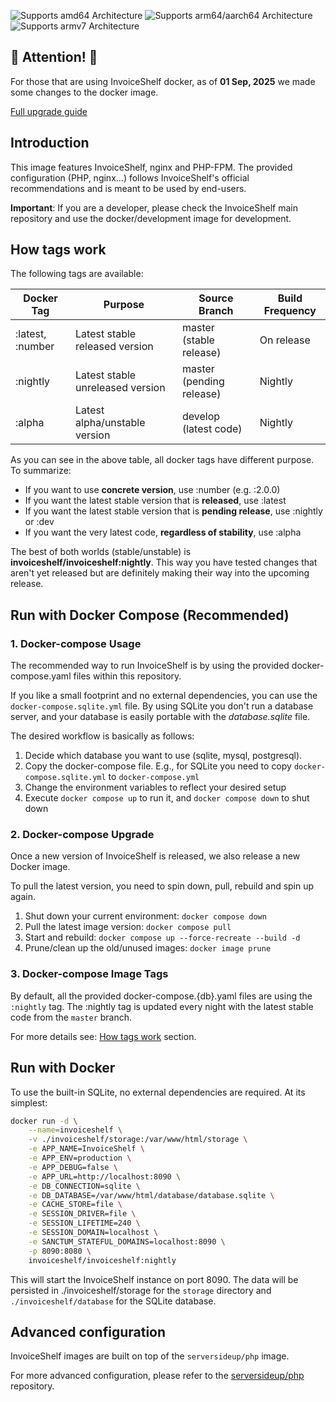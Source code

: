 
![Supports amd64 Architecture][amd64-shield]  ![Supports arm64/aarch64 Architecture][arm64-shield]  ![Supports armv7 Architecture][armv7-shield]

## 📢 Attention! 📢

For those that are using InvoiceShelf docker, as of **01 Sep, 2025** we made some changes to the docker image.

[Full upgrade guide](https://github.com/InvoiceShelf/docker/blob/master/upgrade-guide.md)

## Introduction

This image features InvoiceShelf, nginx and PHP-FPM. The provided configuration (PHP, nginx...) follows InvoiceShelf's official recommendations and is meant to be used by end-users.

**Important**: If you are a developer, please check the InvoiceShelf main repository and use the docker/development image for development.

## How tags work

The following tags are available:

| Docker Tag       | Purpose | Source Branch            | Build Frequency |
|------------------|--|--------------------------|--|
| :latest, :number | Latest stable released version | master (stable release) | On release |
| :nightly         | Latest stable unreleased version | master (pending release) | Nightly |
| :alpha           | Latest alpha/unstable version | develop (latest code) | Nightly |

As you can see in the above table, all docker tags have different purpose. To summarize:

- If you want to use **concrete version**, use :number (e.g. :2.0.0)
- If you want the latest stable version that is **released**, use :latest
- If you want the latest stable version that is **pending release**, use :nightly or :dev
- If you want the very latest code,  **regardless of stability**, use :alpha

The best of both worlds (stable/unstable) is **invoiceshelf/invoiceshelf:nightly**. This way you have tested changes that aren't yet released but are definitely making their way into the upcoming release.

## Run with Docker Compose (Recommended)

### 1. Docker-compose Usage

The recommended way to run InvoiceShelf is by using the provided docker-compose.yaml files within this repository.

If you like a small footprint and no external dependencies, you can use the `docker-compose.sqlite.yml` file. By using SQLite you don't run a database server, and your database is easily portable with the _database.sqlite_ file.

The desired workflow is basically as follows:

1. Decide which database you want to use (sqlite, mysql, postgresql).
2. Copy the docker-compose file. E.g., for SQLite you need to copy  `docker-compose.sqlite.yml` to `docker-compose.yml`
3. Change the environment variables to reflect your desired setup
4. Execute `docker compose up` to run it, and `docker compose down` to shut down

### 2. Docker-compose Upgrade

Once a new version of InvoiceShelf is released, we also release a new Docker image.

To pull the latest version, you need to spin down, pull, rebuild and spin up again.

1. Shut down your current environment:
   `docker compose down`
2. Pull the latest image version:
   `docker compose pull`
3. Start and rebuild:
   `docker compose up --force-recreate --build -d`
4. Prune/clean up the old/unused images:
   `docker image prune`

### 3. Docker-compose Image Tags

By default, all the provided docker-compose.{db}.yaml files are using the `:nightly` tag. The :nightly tag is updated every night with the latest stable code from the `master` branch.

For more details see: [How tags work](#how-tags-work) section.

## Run with Docker

To use the built-in SQLite, no external dependencies are required. At its simplest:

```bash  
docker run -d \
    --name=invoiceshelf \
    -v ./invoiceshelf/storage:/var/www/html/storage \
    -e APP_NAME=InvoiceShelf \
    -e APP_ENV=production \
    -e APP_DEBUG=false \
    -e APP_URL=http://localhost:8090 \
    -e DB_CONNECTION=sqlite \
    -e DB_DATABASE=/var/www/html/database/database.sqlite \
    -e CACHE_STORE=file \
    -e SESSION_DRIVER=file \
    -e SESSION_LIFETIME=240 \
    -e SESSION_DOMAIN=localhost \
    -e SANCTUM_STATEFUL_DOMAINS=localhost:8090 \
    -p 8090:8080 \
    invoiceshelf/invoiceshelf:nightly
```

This will start the InvoiceShelf instance on port 8090. The data will be persisted in ./invoiceshelf/storage for the `storage` directory and `./invoiceshelf/database` for the SQLite database.

## Advanced configuration

InvoiceShelf images are built on top of the `serversideup/php` image. 

For more advanced configuration, please refer to the [serversideup/php](https://github.com/serversideup/docker-php) repository.

[arm64-shield]: https://img.shields.io/badge/arm64-yes-success.svg?style=flat
[amd64-shield]: https://img.shields.io/badge/amd64-yes-success.svg?style=flat
[armv7-shield]: https://img.shields.io/badge/armv7-yes-success.svg?style=flat

